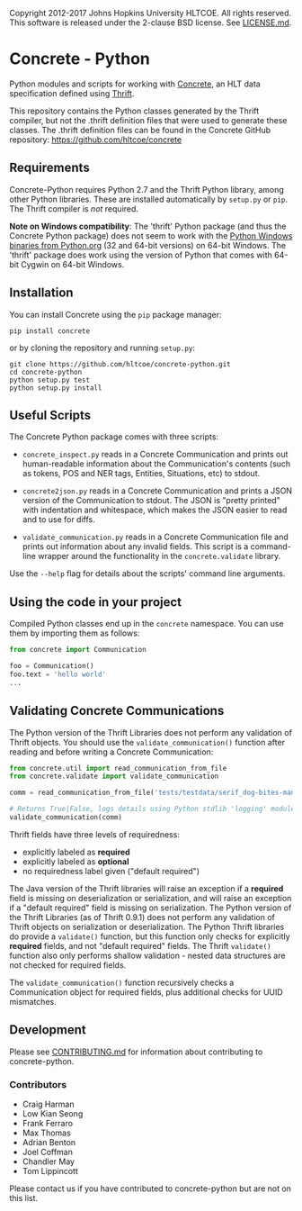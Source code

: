 Copyright 2012-2017 Johns Hopkins University HLTCOE. All rights
reserved.  This software is released under the 2-clause BSD license.
See [LICENSE.md](LICENSE.md).

# Concrete - Python

Python modules and scripts for working with
[Concrete](https://github.com/hltcoe/concrete), an HLT data
specification defined using [Thrift](http://thrift.apache.org).

This repository contains the Python classes generated by the Thrift
compiler, but not the .thrift definition files that were used to
generate these classes.  The .thrift definition files can be found in
the Concrete GitHub repository: https://github.com/hltcoe/concrete

## Requirements

Concrete-Python requires Python 2.7 and the Thrift Python library, among
other Python libraries.  These are installed automatically by `setup.py`
or `pip`.  The Thrift compiler is *not* required.

**Note on Windows compatibility**: The 'thrift' Python package (and
thus the Concrete Python package) does not seem to work with the
[Python Windows binaries from
Python.org](https://www.python.org/downloads/windows/) (32 and 64-bit
versions) on 64-bit Windows.  The 'thrift' package does work using the
version of Python that comes with 64-bit Cygwin on 64-bit Windows.

## Installation

You can install Concrete using the `pip` package manager:

```
pip install concrete
```

or by cloning the repository and running `setup.py`:

```
git clone https://github.com/hltcoe/concrete-python.git
cd concrete-python
python setup.py test
python setup.py install
```

## Useful Scripts

The Concrete Python package comes with three scripts:

* `concrete_inspect.py` reads in a Concrete Communication and prints
  out human-readable information about the Communication's contents
  (such as tokens, POS and NER tags, Entities, Situations, etc) to
  stdout.

* `concrete2json.py` reads in a Concrete Communication and prints a
  JSON version of the Communication to stdout.  The JSON is "pretty
  printed" with indentation and whitespace, which makes the JSON
  easier to read and to use for diffs.

* `validate_communication.py` reads in a Concrete Communication file
  and prints out information about any invalid fields.  This script is
  a command-line wrapper around the functionality in the
  `concrete.validate` library.

Use the `--help` flag for details about the scripts' command line
arguments.


## Using the code in your project

Compiled Python classes end up in the `concrete` namespace. You can
use them by importing them as follows:

```python
from concrete import Communication

foo = Communication()
foo.text = 'hello world'
...
```


## Validating Concrete Communications

The Python version of the Thrift Libraries does not perform any
validation of Thrift objects.  You should use the
`validate_communication()` function after reading and before writing a
Concrete Communication:

```python
from concrete.util import read_communication_from_file
from concrete.validate import validate_communication

comm = read_communication_from_file('tests/testdata/serif_dog-bites-man.concrete')

# Returns True|False, logs details using Python stdlib 'logging' module
validate_communication(comm)
```

Thrift fields have three levels of requiredness:
* explicitly labeled as **required**
* explicitly labeled as **optional**
* no requiredness label given ("default required")

The Java version of the Thrift libraries will raise an exception if a
**required** field is missing on deserialization or serialization, and
will raise an exception if a "default required" field is missing on
serialization.  The Python version of the Thrift Libraries (as of
Thrift 0.9.1) does not perform any validation of Thrift objects on
serialization or deserialization.  The Python Thrift libraries do
provide a `validate()` function, but this function only checks for
explicitly **required** fields, and not "default required" fields.
The Thrift `validate()` function also only performs shallow validation -
nested data structures are not checked for required fields.

The `validate_communication()` function recursively checks a
Communication object for required fields, plus additional checks for
UUID mismatches.


## Development

Please see [CONTRIBUTING.md](CONTRIBUTING.md) for information about
contributing to concrete-python.

### Contributors

* Craig Harman
* Low Kian Seong
* Frank Ferraro
* Max Thomas
* Adrian Benton
* Joel Coffman
* Chandler May
* Tom Lippincott

Please contact us if you have contributed to concrete-python but are
not on this list.
